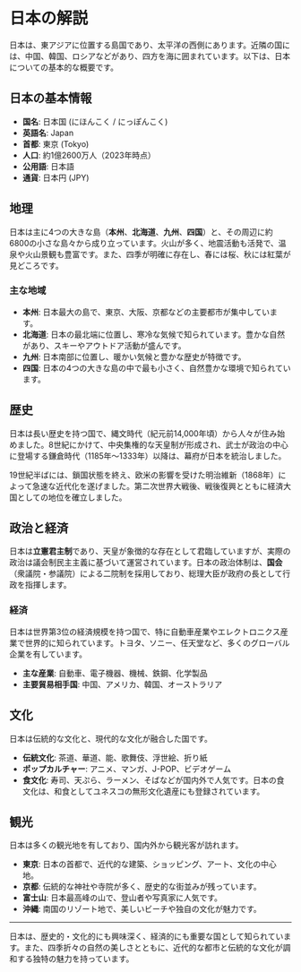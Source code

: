 ﻿# 日本の解説

日本は、東アジアに位置する島国であり、太平洋の西側にあります。近隣の国には、中国、韓国、ロシアなどがあり、四方を海に囲まれています。以下は、日本についての基本的な概要です。

## 日本の基本情報
- **国名**: 日本国 (にほんこく / にっぽんこく)
- **英語名**: Japan
- **首都**: 東京 (Tokyo)
- **人口**: 約1億2600万人（2023年時点）
- **公用語**: 日本語
- **通貨**: 日本円 (JPY)

## 地理
日本は主に4つの大きな島（**本州**、**北海道**、**九州**、**四国**）と、その周辺に約6800の小さな島々から成り立っています。火山が多く、地震活動も活発で、温泉や火山景観も豊富です。また、四季が明確に存在し、春には桜、秋には紅葉が見どころです。

### 主な地域
- **本州**: 日本最大の島で、東京、大阪、京都などの主要都市が集中しています。
- **北海道**: 日本の最北端に位置し、寒冷な気候で知られています。豊かな自然があり、スキーやアウトドア活動が盛んです。
- **九州**: 日本南部に位置し、暖かい気候と豊かな歴史が特徴です。
- **四国**: 日本の4つの大きな島の中で最も小さく、自然豊かな環境で知られています。

## 歴史
日本は長い歴史を持つ国で、縄文時代（紀元前14,000年頃）から人々が住み始めました。8世紀にかけて、中央集権的な天皇制が形成され、武士が政治の中心に登場する鎌倉時代（1185年〜1333年）以降は、幕府が日本を統治しました。

19世紀半ばには、鎖国状態を終え、欧米の影響を受けた明治維新（1868年）によって急速な近代化を遂げました。第二次世界大戦後、戦後復興とともに経済大国としての地位を確立しました。

## 政治と経済
日本は**立憲君主制**であり、天皇が象徴的な存在として君臨していますが、実際の政治は議会制民主主義に基づいて運営されています。日本の政治体制は、**国会**（衆議院・参議院）による二院制を採用しており、総理大臣が政府の長として行政を指揮します。

### 経済
日本は世界第3位の経済規模を持つ国で、特に自動車産業やエレクトロニクス産業で世界的に知られています。トヨタ、ソニー、任天堂など、多くのグローバル企業を有しています。

- **主な産業**: 自動車、電子機器、機械、鉄鋼、化学製品
- **主要貿易相手国**: 中国、アメリカ、韓国、オーストラリア

## 文化
日本は伝統的な文化と、現代的な文化が融合した国です。

- **伝統文化**: 茶道、華道、能、歌舞伎、浮世絵、折り紙
- **ポップカルチャー**: アニメ、マンガ、J-POP、ビデオゲーム
- **食文化**: 寿司、天ぷら、ラーメン、そばなどが国内外で人気です。日本の食文化は、和食としてユネスコの無形文化遺産にも登録されています。

## 観光
日本は多くの観光地を有しており、国内外から観光客が訪れます。

- **東京**: 日本の首都で、近代的な建築、ショッピング、アート、文化の中心地。
- **京都**: 伝統的な神社や寺院が多く、歴史的な街並みが残っています。
- **富士山**: 日本最高峰の山で、登山者や写真家に人気です。
- **沖縄**: 南国のリゾート地で、美しいビーチや独自の文化が魅力です。

---

日本は、歴史的・文化的にも興味深く、経済的にも重要な国として知られています。また、四季折々の自然の美しさとともに、近代的な都市と伝統的な文化が調和する独特の魅力を持っています。